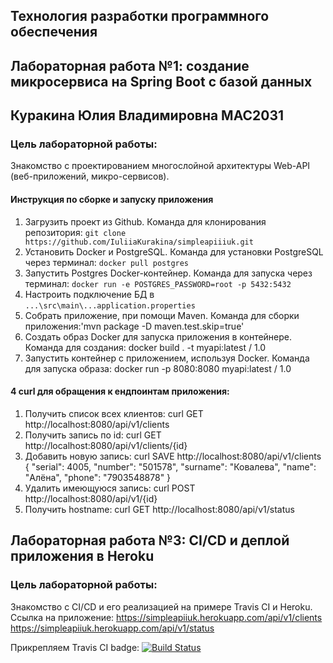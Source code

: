 ﻿## Технология разработки программного обеспечения
## Лабораторная работа №1: создание микросервиса на Spring Boot с базой данных
## Куракина Юлия Владимировна МАС2031 
### Цель лабораторной работы:
Знакомство с проектированием многослойной архитектуры Web-API (веб-приложений, микро-сервисов).

#### Инструкция по сборке и запуску приложения
1. Загрузить проект из Github. Команда для клонирования репозитория: `git clone https://github.com/IuliiaKurakina/simpleapiiiuk.git`
2. Установить Docker и PostgreSQL. Команда для установки PostgreSQL через терминал: `docker pull postgres`
3. Запустить Postgres Docker-контейнер. Команда для запуска через терминал: `docker run -e POSTGRES_PASSWORD=root -p 5432:5432`
4. Настроить подключение БД в `...\src\main\...application.properties`
5. Собрать приложение, при помощи Maven. Команда для сборки приложения:'mvn package -D maven.test.skip=true'
6. Создать образ Docker для запуска приложения в контейнере. Команда для создания: docker build . -t myapi:latest / 1.0
7. Запустить контейнер с приложением, используя Docker. Команда для запуска образа: docker run -p 8080:8080 myapi:latest / 1.0

#### 4 curl для обращения к ендпоинтам приложения:
1. Получить список всех клиентов: curl GET http://localhost:8080/api/v1/clients
2. Получить запись по id: curl GET http://localhost:8080/api/v1/clients/{id}
3. Добавить новую запись: curl SAVE http://localhost:8080/api/v1/clients 
{
	"serial": 4005,
	"number": "501578",
	"surname": "Ковалева",
	"name": "Алёна",
	"phone": "7903548878"
}
4. Удалить имеющуюся запись: curl POST http://localhost:8080/api/v1/{id}
5. Получить hostname: curl GET http://localhost:8080/api/v1/status 
 
## Лабораторная работа №3: CI/CD и деплой приложения в Heroku
### Цель лабораторной работы:
Знакомство с CI/CD и его реализацией на примере Travis CI и Heroku.
Ссылка на приложение: 
https://simpleapiiuk.herokuapp.com/api/v1/clients
https://simpleapiiuk.herokuapp.com/api/v1/status

Прикрепляем Travis CI badge:
[![Build Status](https://travis-ci.com/IuliiaKurakina/simpleapiiuk.svg?branch=main)](https://travis-ci.com/IuliiaKurakina/simpleapiiuk)
